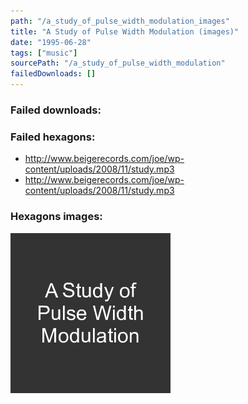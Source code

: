 ```yaml
---
path: "/a_study_of_pulse_width_modulation_images"
title: "A Study of Pulse Width Modulation (images)"
date: "1995-06-28"
tags: ["music"]
sourcePath: "/a_study_of_pulse_width_modulation"
failedDownloads: []
---
```



### Failed downloads:

### Failed hexagons:
* http://www.beigerecords.com/joe/wp-content/uploads/2008/11/study.mp3
 * http://www.beigerecords.com/joe/wp-content/uploads/2008/11/study.mp3

### Hexagons images:
![default_hexagon.png](default_hexagon.png)
